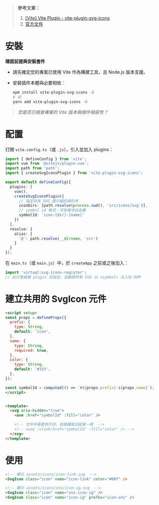 > **參考文章：** 
> 1. [[Vite] Vite Plugin - vite-plugin-svg-icons](https://hackmd.io/@yuna9068/HJG3Hqn2n "[Vite] Vite Plugin - vite-plugin-svg-icons")
> 2. [官方文件](https://github.com/vbenjs/vite-plugin-svg-icons#usage "官方文件")

# 安裝

**確認前提與安裝套件**

- 請先確定您的專案已使用 Vite 作為構建工具，且 Node.js 版本支援。
    
- 安裝插件本體與必要相依：
	```bash
	npm install vite-plugin-svg-icons -D 
	# 或 
	yarn add vite-plugin-svg-icons -D
	```
    

> _您是否已檢查專案的 Vite 版本與插件相容性？_

# 配置

打開 `vite.config.ts`（或 `.js`），引入並加入 plugins：

```typescript
import { defineConfig } from 'vite';
import vue from '@vitejs/plugin-vue';
import path from 'path';
import { createSvgIconsPlugin } from 'vite-plugin-svg-icons';

export default defineConfig({
  plugins: [
    vue(),
    createSvgIconsPlugin({
      // 指定存放 SVG 圖示檔的資料夾
      iconDirs: [path.resolve(process.cwd(), 'src/icons/svg')],
      // symbol id 格式：可依需求自定義
      symbolId: 'icon-[dir]-[name]'
    })
  ],
  resolve: {
    alias: {
      '@': path.resolve(__dirname, 'src')
    }
  }
});

```

在 `main.ts`（或 `main.js`）中，於 `createApp` 之前或之後加入：

```ts
import 'virtual:svg-icons-register'; 
// 此行會根據 plugin 的設定，自動將所有 SVG 以 <symbol> 注入到 DOM
```

# 建立共用的 SvgIcon 元件

```html
<script setup>
const props = defineProps({
  prefix: {
    type: String,
    default: 'icon',
  },
  name: {
    type: String,
    required: true,
  },
  color: {
    type: String,
    default: '#333',
  },
});

const symbolId = computed(() => `#${props.prefix}-${props.name}`);
</script>


<template>
  <svg aria-hidden="true">
    <use :href="symbolId" :fill="color" />

    <!-- 文件中英範例不同，但兩種寫法結果一樣  -->
    <!-- <use :xlink:href="symbolId" :fill="color" /> -->
  </svg>
</template>
```

# 使用

```html
<!-- 顯示 assets/icons/icon-link.svg  -->
<SvgIcon class="icon" name="icon-link" color="#00f" />

<!-- 顯示 assets/icons/sns/icon-ig.svg  -->
<SvgIcon class="icon" name="sns-icon-ig" />
<SvgIcon class="icon" name="icon-ig" prefex="icon-sns" />
```